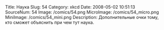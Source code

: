 Title: Наука 
Slug: 54 
Category: xkcd 
Date: 2008-05-02 10:51:13 
SourceNum: 54 
Image: /comics/54.png 
MicroImage: /comics/54_micro.png 
MiniImage: /comics/54_mini.png 
Description: Дополнительные очки тому, кто сможет объяснить при чем тут наука. 


